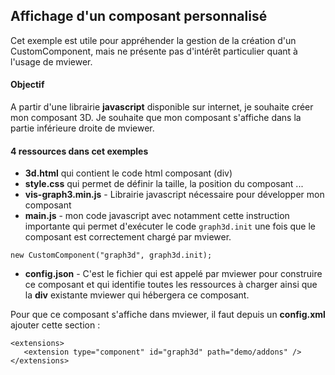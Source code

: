 ## Affichage d'un composant personnalisé

Cet exemple est utile pour appréhender la gestion de la création d'un CustomComponent, mais ne présente pas d'intérêt particulier quant à l'usage de mviewer.

#### Objectif

A partir d'une librairie **javascript** disponible sur internet, je souhaite créer mon composant 3D.
Je souhaite que mon composant s'affiche dans la partie inférieure droite de mviewer.

#### 4 ressources dans cet exemples

 - **3d.html** qui contient le code html composant (div)
 - **style.css** qui permet de définir la taille, la position du composant ...
 - **vis-graph3.min.js** - Librairie javascript nécessaire pour développer mon composant
 - **main.js** - mon code javascript avec notamment cette instruction importante qui permet d'exécuter le code ``graph3d.init`` une fois que le composant est correctement chargé par mviewer.
 ````
new CustomComponent("graph3d", graph3d.init);
 ````
 - **config.json** - C'est le fichier qui est appelé par mviewer pour construire ce composant et qui identifie toutes les ressources à charger ainsi que la **div** existante mviewer qui hébergera ce composant.

 Pour que ce composant s'affiche dans mviewer, il faut depuis un **config.xml** ajouter cette section :

 ````
 <extensions>
    <extension type="component" id="graph3d" path="demo/addons" />
</extensions>
 ````